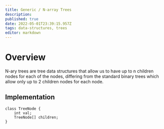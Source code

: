 ```yaml
---
title: Generic / N-array Trees
description: 
published: true
date: 2022-05-01T23:39:15.957Z
tags: data-structures, trees
editor: markdown
---
```


# Overview

N-ary trees are tree data structures that allow us to have up to n children nodes for each of the nodes, differing from the standard binary trees which allow only up to 2 children nodes for each node.

## Implementation
```
class TreeNode {
    int val;
    TreeNode[] children;
}
```